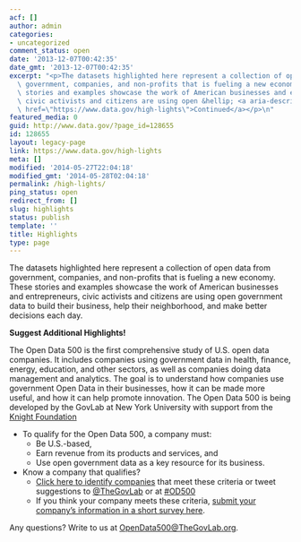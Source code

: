 ```yaml
---
acf: []
author: admin
categories:
- uncategorized
comment_status: open
date: '2013-12-07T00:42:35'
date_gmt: '2013-12-07T00:42:35'
excerpt: "<p>The datasets highlighted here represent a collection of open data from\
  \ government, companies, and non-profits that is fueling a new economy.\_ These\
  \ stories and examples showcase the work of American businesses and entrepreneurs,\
  \ civic activists and citizens are using open &hellip; <a aria-describedby=\"post-title-128655\"\
  \ href=\"https://www.data.gov/high-lights\">Continued</a></p>\n"
featured_media: 0
guid: http://www.data.gov/?page_id=128655
id: 128655
layout: legacy-page
link: https://www.data.gov/high-lights
meta: []
modified: '2014-05-27T22:04:18'
modified_gmt: '2014-05-28T02:04:18'
permalink: /high-lights/
ping_status: open
redirect_from: []
slug: highlights
status: publish
template: ''
title: Highlights
type: page
---
```

The datasets highlighted here represent a collection of open data from government, companies, and non-profits that is fueling a new economy.  These stories and examples showcase the work of American businesses and entrepreneurs, civic activists and citizens are using open government data to build their business, help their neighborhood, and make better decisions each day.


**Suggest Additional Highlights!**


The Open Data 500 is the first comprehensive study of U.S. open data companies. It includes companies using government data in health, finance, energy, education, and other sectors, as well as companies doing data management and analytics. The goal is to understand how companies use government Open Data in their businesses, how it can be made more useful, and how it can help promote innovation. The Open Data 500 is being developed by the GovLab at New York University with support from the [Knight Foundation](http://opendatanow.us6.list-manage1.com/track/click?u=4914a00b384156b00997eb5e5&id=b71d47aed5&e=db7683ad94)


+ To qualify for the Open Data 500, a company must:
	- Be U.S.-based,
	- Earn revenue from its products and services, and
	- Use open government data as a key resource for its business.
+ Know a company that qualifies?
	- [Click here to identify companies](http://opendatanow.us6.list-manage.com/track/click?u=4914a00b384156b00997eb5e5&id=a7f798fdde&e=db7683ad94) that meet these criteria or tweet suggestions to [@TheGovLab](http://opendatanow.us6.list-manage2.com/track/click?u=4914a00b384156b00997eb5e5&id=07959ea5a9&e=db7683ad94) or at [#OD500](http://opendatanow.us6.list-manage.com/track/click?u=4914a00b384156b00997eb5e5&id=b92372cb61&e=db7683ad94)
	- If you think your company meets these criteria, [submit your company’s information in a short survey here](http://opendatanow.us6.list-manage.com/track/click?u=4914a00b384156b00997eb5e5&id=73fb210fa9&e=db7683ad94).


Any questions? Write to us at [OpenData500@TheGovLab.org](mailto:OpenData500@TheGovLab.org).


